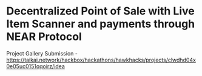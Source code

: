 # Decentralized Point of Sale with Live Item Scanner and payments through NEAR Protocol
Project Gallery Submission - https://taikai.network/hackbox/hackathons/hawkhacks/projects/clwdhd04x0e05uc0151qqoirz/idea
